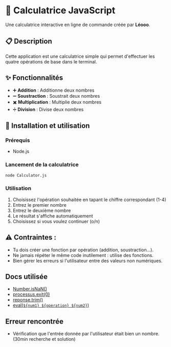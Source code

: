 # 🧮 Calculatrice JavaScript

Une calculatrice interactive en ligne de commande créée par **Léooo**.

## 📋 Description

Cette application est une calculatrice simple qui permet d'effectuer les quatre opérations de base dans le terminal.

## ✨ Fonctionnalités

- ➕ **Addition** : Additionne deux nombres
- ➖ **Soustraction** : Soustrait deux nombres  
- ✖️ **Multiplication** : Multiplie deux nombres
- ➗ **Division** : Divise deux nombres

## 🚀 Installation et utilisation

### Prérequis
- Node.js

### Lancement de la calculatrice
```bash
node Calculator.js
```

### Utilisation
1. Choisissez l'opération souhaitée en tapant le chiffre correspondant (1-4)
2. Entrez le premier nombre
3. Entrez le deuxième nombre
4. Le résultat s'affiche automatiquement
5. Choisissez si vous voulez continuer (o/n)

## ⚠️ Contraintes :

- Tu dois créer une fonction par opération (addition, soustraction…).
- Ne jamais répéter le même code inutilement : utilise des fonctions.
- Bien gérer les erreurs si l'utilisateur entre des valeurs non numériques.

## Docs utilisée

- [Number.isNaN()](https://developer.mozilla.org/fr/docs/Web/JavaScript/Reference/Global_Objects/Number/isNaN) 
- [processus.exit(0)](https://www-geeksforgeeks-org.translate.goog/node-js/how-to-exit-process-in-node-js/?_x_tr_sl=en&_x_tr_tl=fr&_x_tr_hl=fr&_x_tr_pto=rq)
- [reponse.trim()](https://developer.mozilla.org/fr/docs/Web/JavaScript/Reference/Global_Objects/String/trim)
- [eval(`${num1} ${operation} ${num2}`)](https://developer.mozilla.org/fr/docs/Web/JavaScript/Reference/Global_Objects/eval)

## Erreur rencontrée
- Vérification que l'entrée donnée par l'utilisateur était bien un nombre. (30min recherche et solution)